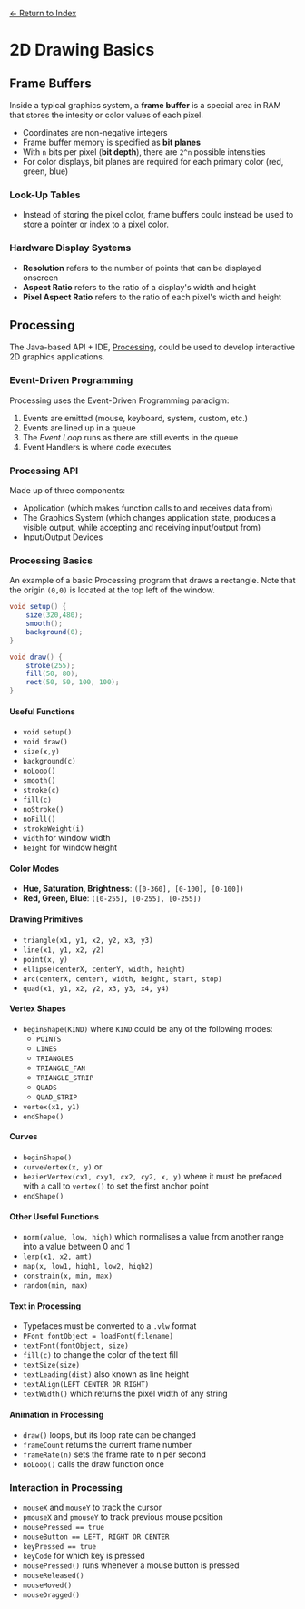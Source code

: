 [← Return to Index](https://github.com/cjmlgrto/fit3088-notes/)

# 2D Drawing Basics

## Frame Buffers

Inside a typical graphics system, a **frame buffer** is a special area in RAM that stores the intesity or color values of each pixel.

* Coordinates are non-negative integers
* Frame buffer memory is specified as **bit planes**
* With `n` bits per pixel (**bit depth**), there are `2^n` possible intensities
* For color displays, bit planes are required for each primary color (red, green, blue)

### Look-Up Tables

* Instead of storing the pixel color, frame buffers could instead be used to store a pointer or index to a pixel color.

### Hardware Display Systems

* **Resolution** refers to the number of points that can be displayed onscreen
* **Aspect Ratio** refers to the ratio of a display's width and height
* **Pixel Aspect Ratio** refers to the ratio of each pixel's width and height

## Processing

The Java-based API + IDE, [Processing](www.processing.org), could be used to develop interactive 2D graphics applications.

### Event-Driven Programming

Processing uses the Event-Driven Programming paradigm:

1. Events are emitted (mouse, keyboard, system, custom, etc.)
2. Events are lined up in a queue
3. The _Event Loop_ runs as there are still events in the queue
4. Event Handlers is where code executes

### Processing API

Made up of three components:

* Application (which makes function calls to and receives data from)
* The Graphics System (which changes application state, produces a visible output, while accepting and receiving input/output from)
* Input/Output Devices

### Processing Basics

An example of a basic Processing program that draws a rectangle. Note that the origin `(0,0)` is located at the top left of the window.

```java
void setup() {
	size(320,480);
	smooth();
	background(0);
}

void draw() {
	stroke(255);
	fill(50, 80);
	rect(50, 50, 100, 100);
}
```

#### Useful Functions

* `void setup()`
* `void draw()`
* `size(x,y)`
* `background(c)`
* `noLoop()`
* `smooth()`
* `stroke(c)`
* `fill(c)`
* `noStroke()`
* `noFill()`
* `strokeWeight(i)`
* `width` for window width
* `height` for window height

#### Color Modes

* **Hue, Saturation, Brightness**: `([0-360], [0-100], [0-100])`
* **Red, Green, Blue**: `([0-255], [0-255], [0-255])`

#### Drawing Primitives

* `triangle(x1, y1, x2, y2, x3, y3)`
* `line(x1, y1, x2, y2)`
* `point(x, y)`
* `ellipse(centerX, centerY, width, height)`
* `arc(centerX, centerY, width, height, start, stop)`
* `quad(x1, y1, x2, y2, x3, y3, x4, y4)`

#### Vertex Shapes

* `beginShape(KIND)` where `KIND` could be any of the following modes:
	* `POINTS`
	* `LINES`
	* `TRIANGLES`
	* `TRIANGLE_FAN`
	* `TRIANGLE_STRIP`
	* `QUADS`
	* `QUAD_STRIP`
* `vertex(x1, y1)`
* `endShape()`

#### Curves

* `beginShape()`
* `curveVertex(x, y)` or
* `bezierVertex(cx1, cxy1, cx2, cy2, x, y)` where it must be prefaced with a call to `vertex()` to set the first anchor point
* `endShape()`

#### Other Useful Functions

* `norm(value, low, high)` which normalises a value from another range into a value between 0 and 1
* `lerp(x1, x2, amt)`
* `map(x, low1, high1, low2, high2)`
* `constrain(x, min, max)`
* `random(min, max)`

#### Text in Processing

* Typefaces must be converted to a `.vlw` format
* `PFont fontObject = loadFont(filename)`
* `textFont(fontObject, size)`
* `fill(c)` to change the color of the text fill
* `textSize(size)`
* `textLeading(dist)` also known as line height
* `textAlign(LEFT CENTER OR RIGHT)`
* `textWidth()` which returns the pixel width of any string

#### Animation in Processing

* `draw()` loops, but its loop rate can be changed
* `frameCount` returns the current frame number
* `frameRate(n)` sets the frame rate to n per second
* `noLoop()` calls the draw function once

### Interaction in Processing

* `mouseX` and `mouseY` to track the cursor
* `pmouseX` and `pmouseY` to track previous mouse position
* `mousePressed == true`
* `mouseButton == LEFT, RIGHT OR CENTER`
* `keyPressed == true`
* `keyCode` for which key is pressed
* `mousePressed()` runs whenever a mouse button is pressed
* `mouseReleased()`
* `mouseMoved()`
* `mouseDragged()`